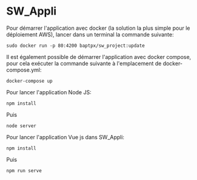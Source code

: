 # SW_Appli

Pour démarrer l'application avec docker (la solution la plus simple pour le déploiement AWS), lancer dans un terminal la commande suivante: 
```
sudo docker run -p 80:4200 baptpx/sw_project:update
```

Il est également possible de démarrer l'application avec docker compose, pour cela exécuter la commande suivante à l'emplacement de docker-compose.yml: 
```
docker-compose up 
```
Pour lancer l'application Node JS:
```
npm install
```
Puis 
```
node server
```

Pour lancer l'application Vue js dans SW_Appli: 
```
npm install 
```
Puis 
```
npm run serve
```
